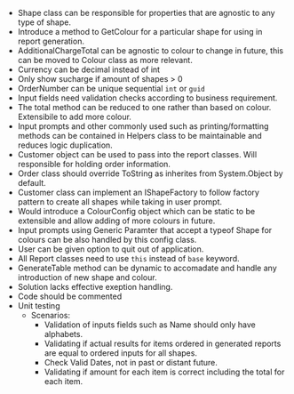 ﻿- Shape class can be responsible for properties that are agnostic to any type of shape.
- Introduce a method to GetColour for a particular shape for using in report generation.
- AdditionalChargeTotal can be agnostic to colour to change in future, this can be moved to Colour class as more relevant.
- Currency can be decimal instead of int
- Only show sucharge if amount of shapes > 0 
- OrderNumber can be unique sequential `int` or `guid`
- Input fields need validation checks according to business requirement.
- The total method can be reduced to one rather than based on colour. Extensibile to add more colour.
- Input prompts and other commonly used such as printing/formatting methods can be contained in Helpers class to be maintainable and reduces logic duplication.
- Customer object can be used to pass into the report classes. Will responsible for holding order information.
- Order class should override ToString as inherites from System.Object by default.
- Customer class can implement an IShapeFactory to follow factory pattern to create all shapes while taking in user prompt.
- Would introduce a ColourConfig object which can be static to be extensible and allow adding of more colours in future.
- Input prompts using Generic Paramter that accept a typeof Shape for colours can be also handled by this config class.
- User can be given option to quit out of application.
- All Report classes need to use `this` instead of `base` keyword.
- GenerateTable method can be dynamic to accomadate and handle any introduction of new shape and colour.
- Solution lacks effective exeption handling.
- Code should be commented
- Unit testing
  - Scenarios:
	- Validation of inputs fields such as Name should only have alphabets.
	- Validating if actual results for items ordered in generated reports are equal to ordered inputs for all shapes.
	- Check Valid Dates, not in past or distant future.
	- Validating if amount for each item is correct including the total for each item.
